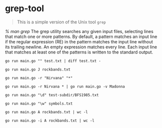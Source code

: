 # grep-tool

> This is a simple version of the Unix tool `grep`

*% man grep*
	The grep utility searches any given input files, selecting lines that
     match one or more patterns.  By default, a pattern matches an input line
     if the regular expression (RE) in the pattern matches the input line
     without its trailing newline.  An empty expression matches every line.
     Each input line that matches at least one of the patterns is written to
     the standard output.

`go run main.go "" test.txt | diff test.txt -`

`go run main.go J rockbands.txt`

`go run main.go -r "Nirvana" "*"`

`go run main.go -r Nirvana * | go run main.go -v Madonna`

`go run main.go "\d" test-subdir/BFS1985.txt`

`go run main.go "\w" symbols.txt`

`go run main.go A rockbands.txt | wc -l`

`go run main.go -i A rockbands.txt | wc -l`
